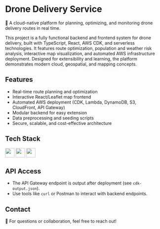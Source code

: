 # Drone Delivery Service  
🚁 A cloud-native platform for planning, optimizing, and monitoring drone delivery routes in real time.

This project is a fully functional backend and frontend system for drone delivery, built with TypeScript, React, AWS CDK, and serverless technologies. It features route optimization, population and weather risk analysis, interactive map visualization, and automated AWS infrastructure deployment. Designed for extensibility and learning, the platform demonstrates modern cloud, geospatial, and mapping concepts.

## Features  
- Real-time route planning and optimization    
- Interactive React/Leaflet map frontend  
- Automated AWS deployment (CDK, Lambda, DynamoDB, S3, CloudFront, API Gateway)  
- Modular backend for easy extension  
- Data preprocessing and seeding scripts  
- Secure, scalable, and cost-effective architecture

## Tech Stack  
<img src="https://img.shields.io/badge/TypeScript-3178C6?style=for-the-badge&logo=typescript&logoColor=white" height="30"/>  
<img src="https://img.shields.io/badge/React-61DAFB?style=for-the-badge&logo=react&logoColor=black" height="30"/>  
<img src="https://img.shields.io/badge/AWS-CDK-FF9900?style=for-the-badge&logo=amazon-aws&logoColor=white" height="30"/>  

## API Access  
- The API Gateway endpoint is output after deployment (see `cdk-output.json`).
- Use tools like `curl` or Postman to interact with backend endpoints.

## Contact  
📧 For questions or collaboration, feel free to reach out!
